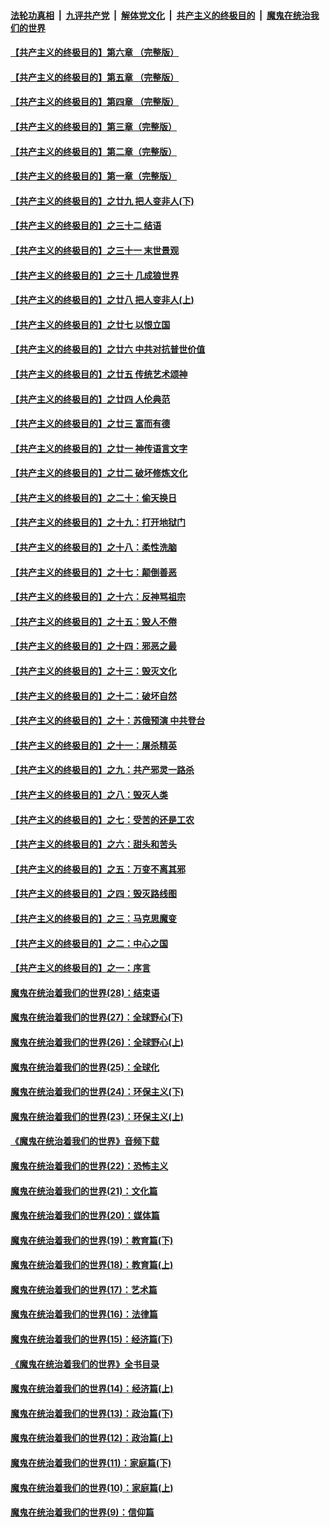 

####  [法轮功真相](../../../../basic/blob/master/README.md?t=05061131) &nbsp;|&nbsp; [九评共产党](../../../../9ping.md/blob/master/README.md?t=05061131) &nbsp;|&nbsp; [解体党文化](../../../../jtdwh.md/blob/master/README.md?t=05061131)  &nbsp;|&nbsp; [共产主义的终极目的](../../../../gczydzjmd.md/blob/master/README.md?t=05061131) &nbsp;|&nbsp; [魔鬼在统治我们的世界](../../../../mgztzwmdsj.md/blob/master/README.md?t=05061131) 

#### [【共产主义的终极目的】第六章 （完整版）](../pages/nsc422/n11428913.md?t=05061131) 

#### [【共产主义的终极目的】第五章 （完整版）](../pages/nsc422/n11428912.md?t=05061131) 

#### [【共产主义的终极目的】第四章 （完整版）](../pages/nsc422/n11428907.md?t=05061131) 

#### [【共产主义的终极目的】第三章（完整版）](../pages/nsc422/n11428848.md?t=05061131) 

#### [【共产主义的终极目的】第二章（完整版）](../pages/nsc422/n11428831.md?t=05061131) 

#### [【共产主义的终极目的】第一章（完整版）](../pages/nsc422/n11417651.md?t=05061131) 

#### [【共产主义的终极目的】之廿九 把人变非人(下)](../pages/nsc422/n11344140.md?t=05061131) 

#### [【共产主义的终极目的】之三十二 结语](../pages/nsc422/n11360535.md?t=05061131) 

#### [【共产主义的终极目的】之三十一 末世景观](../pages/nsc422/n11351129.md?t=05061131) 

#### [【共产主义的终极目的】之三十 几成狼世界](../pages/nsc422/n11348280.md?t=05061131) 

#### [【共产主义的终极目的】之廿八 把人变非人(上)](../pages/nsc422/n11340492.md?t=05061131) 

#### [【共产主义的终极目的】之廿七 以恨立国](../pages/nsc422/n11336944.md?t=05061131) 

#### [【共产主义的终极目的】之廿六 中共对抗普世价值](../pages/nsc422/n11324785.md?t=05061131) 

#### [【共产主义的终极目的】之廿五 传统艺术颂神](../pages/nsc422/n11296396.md?t=05061131) 

#### [【共产主义的终极目的】之廿四 人伦典范](../pages/nsc422/n11296397.md?t=05061131) 

#### [【共产主义的终极目的】之廿三 富而有德](../pages/nsc422/n11283598.md?t=05061131) 

#### [【共产主义的终极目的】之廿一 神传语言文字](../pages/nsc422/n11263265.md?t=05061131) 

#### [【共产主义的终极目的】之廿二 破坏修炼文化](../pages/nsc422/n11245728.md?t=05061131) 

#### [【共产主义的终极目的】之二十：偷天换日](../pages/nsc422/n11238846.md?t=05061131) 

#### [【共产主义的终极目的】之十九：打开地狱门](../pages/nsc422/n11206376.md?t=05061131) 

#### [【共产主义的终极目的】之十八：柔性洗脑](../pages/nsc422/n11199994.md?t=05061131) 

#### [【共产主义的终极目的】之十七：颠倒善恶](../pages/nsc422/n11179782.md?t=05061131) 

#### [【共产主义的终极目的】之十六：反神骂祖宗](../pages/nsc422/n11166798.md?t=05061131) 

#### [【共产主义的终极目的】之十五：毁人不倦](../pages/nsc422/n11166792.md?t=05061131) 

#### [【共产主义的终极目的】之十四：邪恶之最](../pages/nsc422/n11150249.md?t=05061131) 

#### [【共产主义的终极目的】之十三：毁灭文化](../pages/nsc422/n11135227.md?t=05061131) 

#### [【共产主义的终极目的】之十二：破坏自然](../pages/nsc422/n11135214.md?t=05061131) 

#### [【共产主义的终极目的】之十：苏俄预演 中共登台](../pages/nsc422/n11118424.md?t=05061131) 

#### [【共产主义的终极目的】之十一：屠杀精英](../pages/nsc422/n11118442.md?t=05061131) 

#### [【共产主义的终极目的】之九：共产邪灵一路杀](../pages/nsc422/n11114139.md?t=05061131) 

#### [【共产主义的终极目的】之八：毁灭人类](../pages/nsc422/n11108503.md?t=05061131) 

#### [【共产主义的终极目的】之七：受苦的还是工农](../pages/nsc422/n11101809.md?t=05061131) 

#### [【共产主义的终极目的】之六：甜头和苦头](../pages/nsc422/n11096971.md?t=05061131) 

#### [【共产主义的终极目的】之五：万变不离其邪](../pages/nsc422/n11091285.md?t=05061131) 

#### [【共产主义的终极目的】之四：毁灭路线图](../pages/nsc422/n11086284.md?t=05061131) 

#### [【共产主义的终极目的】之三：马克思魔变](../pages/nsc422/n11061941.md?t=05061131) 

#### [【共产主义的终极目的】之二：中心之国](../pages/nsc422/n11047728.md?t=05061131) 

#### [【共产主义的终极目的】之一：序言](../pages/nsc422/n11086077.md?t=05061131) 

#### [魔鬼在统治着我们的世界(28)：结束语](../pages/nsc422/n10936246.md?t=05061131) 

#### [魔鬼在统治着我们的世界(27)：全球野心(下)](../pages/nsc422/n10928319.md?t=05061131) 

#### [魔鬼在统治着我们的世界(26)：全球野心(上)](../pages/nsc422/n10900318.md?t=05061131) 

#### [魔鬼在统治着我们的世界(25)：全球化](../pages/nsc422/n10788205.md?t=05061131) 

#### [魔鬼在统治着我们的世界(24)：环保主义(下)](../pages/nsc422/n10695307.md?t=05061131) 

#### [魔鬼在统治着我们的世界(23)：环保主义(上)](../pages/nsc422/n10688613.md?t=05061131) 

#### [《魔鬼在统治着我们的世界》音频下载](../pages/nsc422/n10635553.md?t=05061131) 

#### [魔鬼在统治着我们的世界(22)：恐怖主义](../pages/nsc422/n10614727.md?t=05061131) 

#### [魔鬼在统治着我们的世界(21)：文化篇](../pages/nsc422/n10597706.md?t=05061131) 

#### [魔鬼在统治着我们的世界(20)：媒体篇](../pages/nsc422/n10586579.md?t=05061131) 

#### [魔鬼在统治着我们的世界(19)：教育篇(下)](../pages/nsc422/n10564808.md?t=05061131) 

#### [魔鬼在统治着我们的世界(18)：教育篇(上)](../pages/nsc422/n10526970.md?t=05061131) 

#### [魔鬼在统治着我们的世界(17)：艺术篇](../pages/nsc422/n10499093.md?t=05061131) 

#### [魔鬼在统治着我们的世界(16)：法律篇](../pages/nsc422/n10485969.md?t=05061131) 

#### [魔鬼在统治着我们的世界(15)：经济篇(下)](../pages/nsc422/n10469975.md?t=05061131) 

#### [《魔鬼在统治着我们的世界》全书目录](../pages/nsc422/n10464261.md?t=05061131) 

#### [魔鬼在统治着我们的世界(14)：经济篇(上)](../pages/nsc422/n10457370.md?t=05061131) 

#### [魔鬼在统治着我们的世界(13)：政治篇(下)](../pages/nsc422/n10448270.md?t=05061131) 

#### [魔鬼在统治着我们的世界(12)：政治篇(上)](../pages/nsc422/n10444576.md?t=05061131) 

#### [魔鬼在统治着我们的世界(11)：家庭篇(下)](../pages/nsc422/n10440961.md?t=05061131) 

#### [魔鬼在统治着我们的世界(10)：家庭篇(上)](../pages/nsc422/n10435448.md?t=05061131) 

#### [魔鬼在统治着我们的世界(9)：信仰篇](../pages/nsc422/n10432159.md?t=05061131) 

